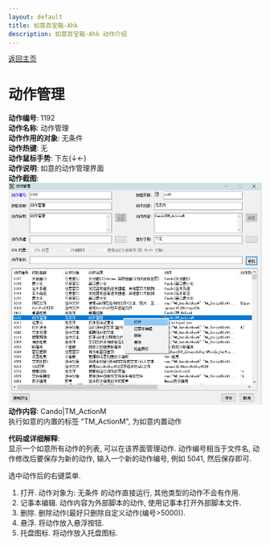 ```yaml
---
layout: default
title: 如意百宝箱-Ahk
description: 如意百宝箱-Ahk 动作介绍
---
```

<link rel="stylesheet" href="../actions/css/atom-one-light.min.css">
<script src="../actions/js/highlight.min.js"></script>
<script>hljs.highlightAll();</script>

[返回主页](../index.md)

# [](#header-2) 动作管理

**动作编号**: 1192  
**动作名称**: 动作管理  
**动作作用的对象**: 无条件  
**动作热键**: 无  
**动作鼠标手势**: 下左(↓←)  
**动作说明**: 如意的动作管理界面  
**动作截图**:  
  ![动作管理](img1/1192.png)  
**动作内容**: Cando|TM_ActionM  
执行如意的内置的标签 "TM_ActionM", 为如意内置动作  

**代码或详细解释**:  
显示一个如意所有动作的列表, 可以在该界面管理动作. 动作编号相当于文件名, 动作修改后要保存为新的动作, 输入一个新的动作编号, 例如 5041, 然后保存即可.  

选中动作后的右键菜单.  
1. 打开. 动作对象为: 无条件 的动作直接运行, 其他类型的动作不会有作用.  
2. 记事本编辑. 动作内容为外部脚本的动作, 使用记事本打开外部脚本文件.  
4. 删除. 删除动作(最好只删除自定义动作(编号>5000)).  
3. 悬浮. 将动作放入悬浮按钮.  
5. 托盘图标. 将动作放入托盘图标.  